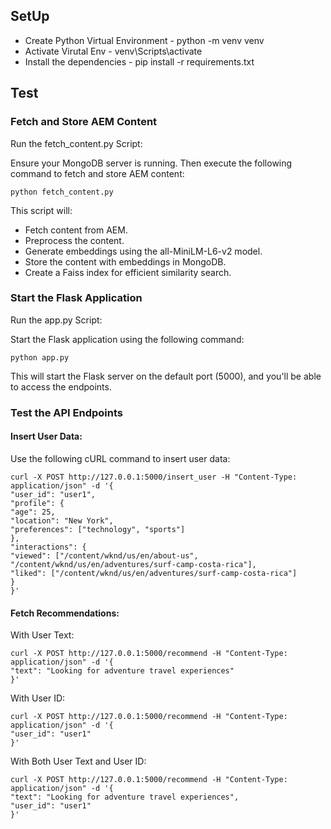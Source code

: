 ## SetUp

- Create Python Virtual Environment - python -m venv venv
- Activate Virutal Env - venv\Scripts\activate
- Install the dependencies - pip install -r requirements.txt

## Test

### Fetch and Store AEM Content

Run the fetch_content.py Script:

Ensure your MongoDB server is running. Then execute the following command to fetch and store AEM content:

    python fetch_content.py

This script will:

- Fetch content from AEM.
- Preprocess the content.
- Generate embeddings using the all-MiniLM-L6-v2 model.
- Store the content with embeddings in MongoDB.
- Create a Faiss index for efficient similarity search.

### Start the Flask Application

Run the app.py Script:

Start the Flask application using the following command:

    python app.py

This will start the Flask server on the default port (5000), and you'll be able to access the endpoints.

### Test the API Endpoints

#### Insert User Data:

Use the following cURL command to insert user data:

```
curl -X POST http://127.0.0.1:5000/insert_user -H "Content-Type: application/json" -d '{
"user_id": "user1",
"profile": {
"age": 25,
"location": "New York",
"preferences": ["technology", "sports"]
},
"interactions": {
"viewed": ["/content/wknd/us/en/about-us", "/content/wknd/us/en/adventures/surf-camp-costa-rica"],
"liked": ["/content/wknd/us/en/adventures/surf-camp-costa-rica"]
}
}'
```

#### Fetch Recommendations:

With User Text:

```
curl -X POST http://127.0.0.1:5000/recommend -H "Content-Type: application/json" -d '{
"text": "Looking for adventure travel experiences"
}'
```

With User ID:

```
curl -X POST http://127.0.0.1:5000/recommend -H "Content-Type: application/json" -d '{
"user_id": "user1"
}'
```

With Both User Text and User ID:

```
curl -X POST http://127.0.0.1:5000/recommend -H "Content-Type: application/json" -d '{
"text": "Looking for adventure travel experiences",
"user_id": "user1"
}'
```
